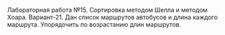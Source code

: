 Лабораторная работа №15. Сортировка методом Шелла и методом Хоара. Вариант-21.
Дан список маршрутов автобусов и длина каждого маршрута. Упорядочить по возрастанию длин маршрутов.
